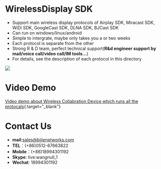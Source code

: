 # WirelessDisplay SDK

* Support main wireless display protocols of Airplay SDK, Miracast SDK, WiDi SDK, GoogleCast SDK, DLNA SDK, BJCast SDK
* Can run on windows/linux/android
* Simple to intergrate, maybe only takes you a or two weeks
* Each protocol is separate from the other
* Strong R & D team, perfect technical support(**R&d engineer support by mail/voice call/video call/IM tools...**)
* For details, see the description of each protocol in this directory

![](https://github.com/WirelessPresentation/WirelessDisplay-SDK/blob/main/zimg/all%20protocals.png)

# Video Demo
[Video demo about Wireless Collabration Device which runs all the protocals](https://youtu.be/vj5lItw1W1c){:target="_blank"}

# Contact Us
* **mail**:[sales@bijienetworks.com](mailto:sales@bijienetworks.com)
* **TEL**：(+86)0512-67663822
* **Mobile**：(+86)18994301192
* **Skype**: live:wangnull_1
* **Wechat**: 18994301192


